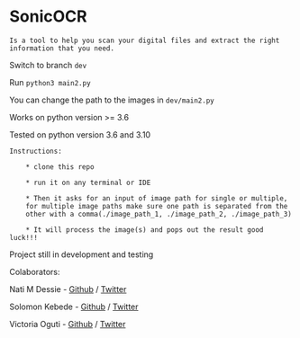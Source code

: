 # SonicOCR
	Is a tool to help you scan your digital files and extract the right information that you need.

Switch to branch `dev`

Run `python3 main2.py`

You can change the path to the images in `dev/main2.py`

Works on python version >= 3.6

Tested on python version 3.6 and 3.10

	Instructions:
		
		* clone this repo
	
		* run it on any terminal or IDE
 		
		* Then it asks for an input of image path for single or multiple,
		for multiple image paths make sure one path is separated from the
		other with a comma(./image_path_1, ./image_path_2, ./image_path_3)
	
		* It will process the image(s) and pops out the result good luck!!!


Project still in development and testing

Colaborators:

Nati M Dessie - [Github](https://github.com/Natiman58) / [Twitter](https://twitter.com/NManyazewal) 

Solomon Kebede - [Github](https://github.com/Solomon-Kebede) / [Twitter](https://twitter.com/solomonaau188)

Victoria Oguti - [Github](https://github.com/Victoria-20) / [Twitter](https://twitter.com/victoriaocon5)
